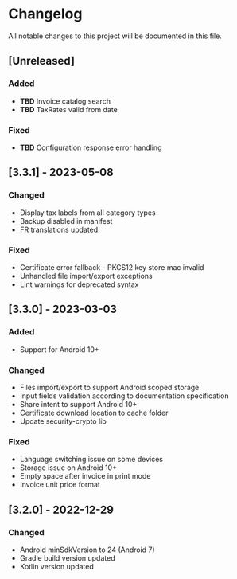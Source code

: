 # Changelog

All notable changes to this project will be documented in this file.

## [Unreleased]

### Added

- **TBD** Invoice catalog search
- **TBD** TaxRates valid from date

### Fixed

- **TBD** Configuration response error handling

## [3.3.1] - 2023-05-08

### Changed

- Display tax labels from all category types
- Backup disabled in manifest
- FR translations updated

### Fixed

- Certificate error fallback - PKCS12 key store mac invalid
- Unhandled file import/export exceptions 
- Lint warnings for deprecated syntax

## [3.3.0] - 2023-03-03

### Added

- Support for Android 10+

### Changed

- Files import/export to support Android scoped storage
- Input fields validation according to documentation specification
- Share intent to support Android 10+
- Certificate download location to cache folder
- Update security-crypto lib

### Fixed

- Language switching issue on some devices
- Storage issue on Android 10+
- Empty space after invoice in print mode
- Invoice unit price format

## [3.2.0] - 2022-12-29

### Changed

- Android minSdkVersion to 24 (Android 7)
- Gradle build version updated
- Kotlin version updated
